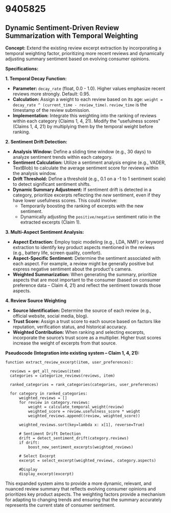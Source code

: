 # 9405825

## Dynamic Sentiment-Driven Review Summarization with Temporal Weighting

**Concept:** Extend the existing review excerpt extraction by incorporating a temporal weighting factor, prioritizing more recent reviews and dynamically adjusting summary sentiment based on evolving consumer opinions.

**Specifications:**

**1. Temporal Decay Function:**

*   **Parameter:** `decay_rate` (float, 0.0 - 1.0). Higher values emphasize recent reviews more strongly. Default: 0.95.
*   **Calculation:** Assign a weight to each review based on its age: `weight = decay_rate ^ (current_time - review_time)`.  `review_time` is the timestamp of the review submission.
*   **Implementation:** Integrate this weighting into the ranking of reviews within each category (Claims 1, 4, 21).  Modify the "usefulness scores" (Claims 1, 4, 21) by multiplying them by the temporal weight before ranking.

**2.  Sentiment Drift Detection:**

*   **Analysis Window:** Define a sliding time window (e.g., 30 days) to analyze sentiment trends within each category.
*   **Sentiment Calculation:**  Utilize a sentiment analysis engine (e.g., VADER, TextBlob) to calculate the average sentiment score for reviews within the analysis window.
*   **Drift Threshold:** Define a threshold (e.g., 0.1 on a -1 to 1 sentiment scale) to detect significant sentiment shifts.
*   **Dynamic Summary Adjustment:**  If sentiment drift is detected in a category, prioritize excerpts reflecting the *new* sentiment, even if they have lower usefulness scores.  This could involve:
    *   Temporarily boosting the ranking of excerpts with the new sentiment.
    *   Dynamically adjusting the `positive/negative` sentiment ratio in the extracted excerpts (Claim 1).

**3.  Multi-Aspect Sentiment Analysis:**

*   **Aspect Extraction:** Employ topic modeling (e.g., LDA, NMF) or keyword extraction to identify key product aspects mentioned in the reviews (e.g., battery life, screen quality, comfort).
*   **Aspect-Specific Sentiment:**  Determine the sentiment associated with each aspect. For example, a review might be generally positive but express negative sentiment about the product's camera.
*   **Weighted Summarization:** When generating the summary, prioritize aspects that are most important to the consumer (based on consumer preference data – Claim 4, 21) and reflect the sentiment towards those aspects.

**4. Review Source Weighting**

*   **Source Identification:**  Determine the source of each review (e.g., official website, social media, blog).
*   **Trust Score:** Assign a trust score to each source based on factors like reputation, verification status, and historical accuracy.
*   **Weighted Contribution:**  When ranking and selecting excerpts, incorporate the source’s trust score as a multiplier.  Higher trust scores increase the weight of excerpts from that source.

**Pseudocode (Integration into existing system – Claim 1, 4, 21):**

```
function extract_review_excerpt(item, user_preferences):

  reviews = get_all_reviews(item)
  categories = categorize_reviews(reviews, item)

  ranked_categories = rank_categories(categories, user_preferences)

  for category in ranked_categories:
      weighted_reviews = []
      for review in category.reviews:
          weight = calculate_temporal_weight(review)
          weighted_score = review.usefulness_score * weight
          weighted_reviews.append((review, weighted_score))

      weighted_reviews.sort(key=lambda x: x[1], reverse=True)

      # Sentiment Drift Detection
      drift = detect_sentiment_drift(category.reviews)
      if drift:
          boost_new_sentiment_excerpts(weighted_reviews)

      # Select Excerpt
      excerpt = select_excerpt(weighted_reviews, category.aspects)

      #Display
      display_excerpt(excerpt)
```

This expanded system aims to provide a more dynamic, relevant, and nuanced review summary that reflects evolving consumer opinions and prioritizes key product aspects. The weighting factors provide a mechanism for adapting to changing trends and ensuring that the summary accurately represents the current state of consumer sentiment.